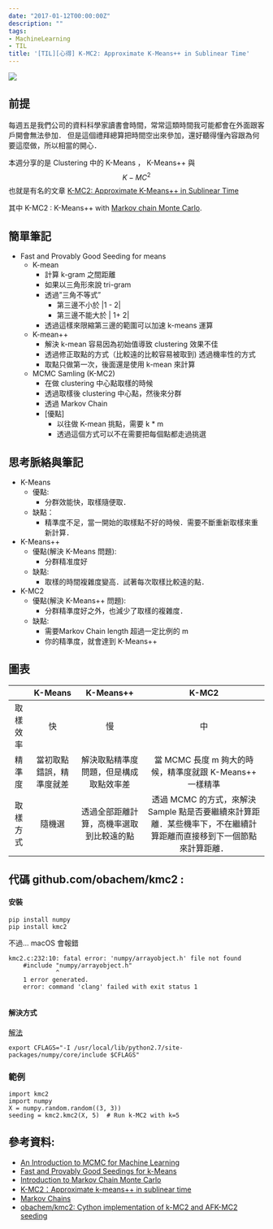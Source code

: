 ```yaml
---
date: "2017-01-12T00:00:00Z"
description: ""
tags:
- MachineLearning
- TIL
title: '[TIL][心得] K-MC2: Approximate K-Means++ in Sublinear Time'
---
```


![](http://www.sthda.com/sthda/RDoc/figure/clustering/determining-the-number-of-clusters-k-means-pam-clusterings-visualization-2.png)


## 前提

每週五是我們公司的資料科學家讀書會時間，常常這類時間我可能都會在外面跟客戶開會無法參加． 但是這個禮拜總算把時間空出來參加，還好聽得懂內容跟為何要這麼做，所以相當的開心．

本週分享的是 Clustering 中的 K-Means ， K-Means++ 與 $$K-MC^2$$ 也就是有名的文章 [K-MC2: Approximate K-Means++ in Sublinear Time](http://people.inf.ethz.ch/~shassani/papers/kmeans-aaai16.pdf)

其中 K-MC2 : K-Means++ with [Markov chain Monte Carlo](https://en.wikipedia.org/wiki/Mixture_model#Markov_chain_Monte_Carlo).

##  簡單筆記

* Fast and Provably Good Seeding for means 
    * K-mean 
        * 計算 k-gram 之間距離
        * 如果以三角形來說 tri-gram
        * 透過”三角不等式”
            * 第三邊不小於  |1 - 2|
            * 第三邊不能大於  | 1+ 2|
        * 透過這樣來限縮第三邊的範圍可以加速 k-means 運算
    * K-mean++
        * 解決 k-mean 容易因為初始值導致 clustering 效果不佳 
        * 透過修正取點的方式（比較遠的比較容易被取到) 透過機率性的方式
        * 取點只做第一次，後面還是使用 k-mean 來計算
    * MCMC Samling (K-MC2)
        * 在做 clustering 中心點取樣的時候
        * 透過取樣後 clustering 中心點，然後來分群
        * 透過 Markov Chain
        * [優點]
            * 以往做 K-mean 挑點，需要 k * m
            * 透過這個方式可以不在需要把每個點都走過挑選


## 思考脈絡與筆記

* K-Means
    * 優點:
        * 分群效能快，取樣隨便取．
    * 缺點：
        * 精準度不足，當一開始的取樣點不好的時候．需要不斷重新取樣來重新計算．
* K-Means++
    * 優點(解決 K-Means 問題):
        * 分群精准度好
    * 缺點:
        * 取樣的時間複雜度變高．試著每次取樣比較遠的點．
* K-MC2 
    * 優點(解決 K-Means++ 問題):
        * 分群精準度好之外，也減少了取樣的複雜度．
    * 缺點:
        * 需要Markov Chain length 超過一定比例的 m 
        * 你的精準度，就會達到 K-Means++

## 圖表

|   | K-Means  | K-Means++  | K-MC2  |
|:-:|:-:|:-:|:-:|
| 取樣效率  |  快 |  慢 | 中  |
| 精準度  | 當初取點錯誤，精準度就差  | 解決取點精準度問題，但是構成取點效率差  | 當 MCMC 長度 m 夠大的時候，精準度就跟 K-Means++ 一樣精準  |
| 取樣方式  | 隨機選  | 透過全部距離計算，高機率選取到比較遠的點	  |透過 MCMC 的方式，來解決 Sample 點是否要繼續來計算距離．某些機率下，不在繼續計算距離而直接移到下一個節點來計算距離．   |

## 代碼 github.com/obachem/kmc2 :

#### 安裝

```
pip install numpy
pip install kmc2
```

不過... macOS 會報錯


```
kmc2.c:232:10: fatal error: 'numpy/arrayobject.h' file not found
    #include "numpy/arrayobject.h"
             ^
    1 error generated.
    error: command 'clang' failed with exit status 1
    
```

#### 解決方式    

[解法](https://github.com/andersbll/cudarray/issues/52)

```
export CFLAGS="-I /usr/local/lib/python2.7/site-packages/numpy/core/include $CFLAGS"
```

### 範例

```
import kmc2
import numpy
X = numpy.random.random((3, 3))
seeding = kmc2.kmc2(X, 5)  # Run k-MC2 with k=5
```


## 參考資料:

- [An Introduction to MCMC for Machine Learning](http://www.cs.princeton.edu/courses/archive/spr06/cos598C/papers/AndrieuFreitasDoucetJordan2003.pdf)
- [Fast and Provably Good Seedings for k-Means](https://las.inf.ethz.ch/files/bachem16fast.pdf)
- [Introduction to Markov Chain Monte Carlo](http://www.mcmchandbook.net/HandbookChapter1.pdf)
- [K-MC2：Approximate k-means++ in sublinear time](http://people.inf.ethz.ch/~shassani/papers/kmeans-aaai16.pdf)
- [Markov Chains](http://setosa.io/blog/2014/07/26/markov-chains/)
- [obachem/kmc2: Cython implementation of k-MC2 and AFK-MC2 seeding](https://github.com/obachem/kmc2)
